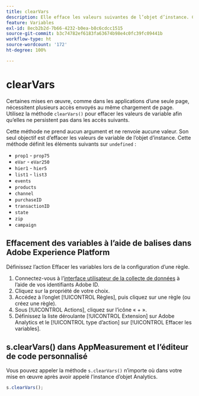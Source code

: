```yaml
---
title: clearVars
description: Elle efface les valeurs suivantes de l’objet d’instance. Cette fonction supprime les éléments (en les définissant comme « undefined »).
feature: Variables
exl-id: 8ecb2b2d-7b66-4232-b0ea-b8c6cdcc1515
source-git-commit: b3c74782ef6183fa63674b98e4c0fc39fc09441b
workflow-type: ht
source-wordcount: '172'
ht-degree: 100%

---
```


# clearVars

Certaines mises en œuvre, comme dans les applications d’une seule page, nécessitent plusieurs accès envoyés au même chargement de page. Utilisez la méthode `clearVars()` pour effacer les valeurs de variable afin qu’elles ne persistent pas dans les accès suivants.

Cette méthode ne prend aucun argument et ne renvoie aucune valeur. Son seul objectif est d’effacer les valeurs de variable de l’objet d’instance. Cette méthode définit les éléments suivants sur `undefined` :

* `prop1` - `prop75`
* `eVar` - `eVar250`
* `hier1` - `hier5`
* `list1` - `list3`
* `events`
* `products`
* `channel`
* `purchaseID`
* `transactionID`
* `state`
* `zip`
* `campaign`

## Effacement des variables à l’aide de balises dans Adobe Experience Platform

Définissez l’action Effacer les variables lors de la configuration d’une règle.

1. Connectez-vous à l’[interface utilisateur de la collecte de données](https://experience.adobe.com/data-collection) à l’aide de vos identifiants Adobe ID.
2. Cliquez sur la propriété de votre choix.
3. Accédez à l’onglet [!UICONTROL Règles], puis cliquez sur une règle (ou créez une règle).
4. Sous [!UICONTROL Actions], cliquez sur l’icône « + ».
5. Définissez la liste déroulante [!UICONTROL Extension] sur Adobe Analytics et le [!UICONTROL type d’action] sur [!UICONTROL Effacer les variables].

## s.clearVars() dans AppMeasurement et l’éditeur de code personnalisé

Vous pouvez appeler la méthode `s.clearVars()` n’importe où dans votre mise en œuvre après avoir appelé l’instance d’objet Analytics.

```js
s.clearVars();
```

